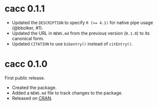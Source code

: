 # cacc 0.1.1

* Updated the `DESCRIPTION` to specify `R (>= 4.1)` for native pipe usage (@bbolker, #1).
* Updated the URL in `NEWS.md` from the previous version (`0.1.0`) to its canonical form.
* Updated `CITATION` to use `bibentry()` instead of `citEntry()`.

# cacc 0.1.0

First public release.

* Created the package.
* Added a `NEWS.md` file to track changes to the package.
* Released on [CRAN](https://CRAN.R-project.org/package=cacc).
